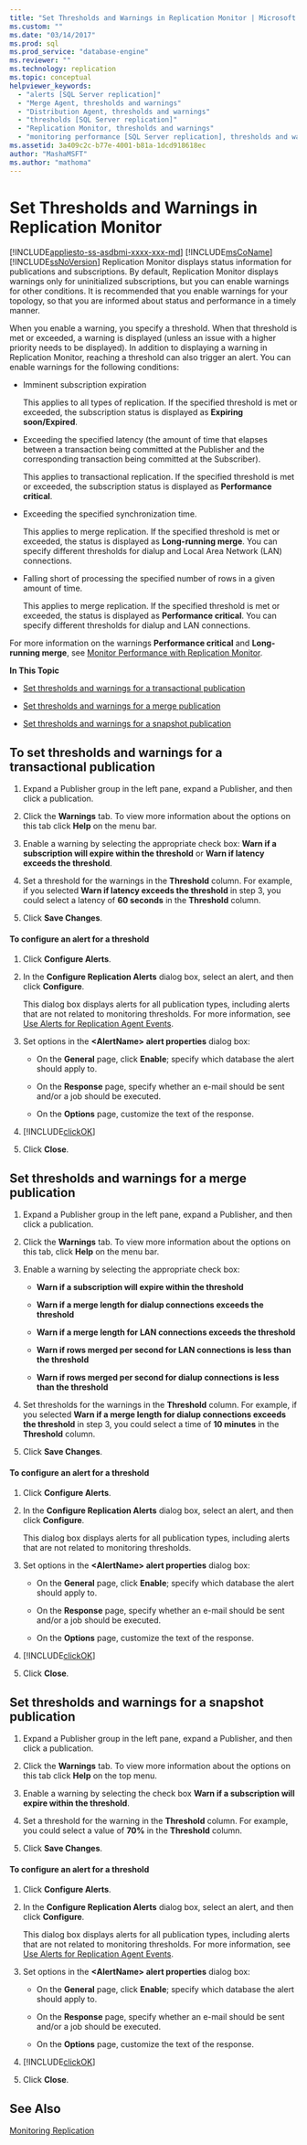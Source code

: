 ```yaml
---
title: "Set Thresholds and Warnings in Replication Monitor | Microsoft Docs"
ms.custom: ""
ms.date: "03/14/2017"
ms.prod: sql
ms.prod_service: "database-engine"
ms.reviewer: ""
ms.technology: replication
ms.topic: conceptual
helpviewer_keywords: 
  - "alerts [SQL Server replication]"
  - "Merge Agent, thresholds and warnings"
  - "Distribution Agent, thresholds and warnings"
  - "thresholds [SQL Server replication]"
  - "Replication Monitor, thresholds and warnings"
  - "monitoring performance [SQL Server replication], thresholds and warnings"
ms.assetid: 3a409c2c-b77e-4001-b81a-1dcd918618ec
author: "MashaMSFT"
ms.author: "mathoma"
---
```

# Set Thresholds and Warnings in Replication Monitor
[!INCLUDE[appliesto-ss-asdbmi-xxxx-xxx-md](../../../includes/appliesto-ss-asdbmi-xxxx-xxx-md.md)]
  [!INCLUDE[msCoName](../../../includes/msconame-md.md)] [!INCLUDE[ssNoVersion](../../../includes/ssnoversion-md.md)] Replication Monitor displays status information for publications and subscriptions. By default, Replication Monitor displays warnings only for uninitialized subscriptions, but you can enable warnings for other conditions. It is recommended that you enable warnings for your topology, so that you are informed about status and performance in a timely manner.  
  
 When you enable a warning, you specify a threshold. When that threshold is met or exceeded, a warning is displayed (unless an issue with a higher priority needs to be displayed). In addition to displaying a warning in Replication Monitor, reaching a threshold can also trigger an alert. You can enable warnings for the following conditions:  
  
-   Imminent subscription expiration  
  
     This applies to all types of replication. If the specified threshold is met or exceeded, the subscription status is displayed as **Expiring soon/Expired**.  
  
-   Exceeding the specified latency (the amount of time that elapses between a transaction being committed at the Publisher and the corresponding transaction being committed at the Subscriber).  
  
     This applies to transactional replication. If the specified threshold is met or exceeded, the subscription status is displayed as **Performance critical**.  
  
-   Exceeding the specified synchronization time.  
  
     This applies to merge replication. If the specified threshold is met or exceeded, the status is displayed as **Long-running merge**. You can specify different thresholds for dialup and Local Area Network (LAN) connections.  
  
-   Falling short of processing the specified number of rows in a given amount of time.  
  
     This applies to merge replication. If the specified threshold is met or exceeded, the status is displayed as **Performance critical**. You can specify different thresholds for dialup and LAN connections.  
  
 For more information on the warnings **Performance critical** and **Long-running merge**, see [Monitor Performance with Replication Monitor](../../../relational-databases/replication/monitor/monitor-performance-with-replication-monitor.md).  
  
 **In This Topic**  
  
-   [Set thresholds and warnings for a transactional publication](#Transactional)  
  
-   [Set thresholds and warnings for a merge publication](#Merge)  
  
-   [Set thresholds and warnings for a snapshot publication](#Snapshot)  
  
##  <a name="Transactional"></a> To set thresholds and warnings for a transactional publication  
  
1.  Expand a Publisher group in the left pane, expand a Publisher, and then click a publication.  
  
2.  Click the **Warnings** tab. To view more information about the options on this tab click **Help** on the menu bar.  
  
3.  Enable a warning by selecting the appropriate check box: **Warn if a subscription will expire within the threshold** or **Warn if latency exceeds the threshold**.  
  
4.  Set a threshold for the warnings in the **Threshold** column. For example, if you selected **Warn if latency exceeds the threshold** in step 3, you could select a latency of **60 seconds** in the **Threshold** column.  
  
5.  Click **Save Changes**.  
  
#### To configure an alert for a threshold  
  
1.  Click **Configure Alerts**.  
  
2.  In the **Configure Replication Alerts** dialog box, select an alert, and then click **Configure**.  
  
     This dialog box displays alerts for all publication types, including alerts that are not related to monitoring thresholds. For more information, see [Use Alerts for Replication Agent Events](../../../relational-databases/replication/agents/use-alerts-for-replication-agent-events.md).  
  
3.  Set options in the **\<AlertName> alert properties** dialog box:  
  
    -   On the **General** page, click **Enable**; specify which database the alert should apply to.  
  
    -   On the **Response** page, specify whether an e-mail should be sent and/or a job should be executed.  
  
    -   On the **Options** page, customize the text of the response.  
  
4.  [!INCLUDE[clickOK](../../../includes/clickok-md.md)]  
  
5.  Click **Close**.  
  
##  <a name="Merge"></a> Set thresholds and warnings for a merge publication  
  
1.  Expand a Publisher group in the left pane, expand a Publisher, and then click a publication.  
  
2.  Click the **Warnings** tab. To view more information about the options on this tab, click **Help** on the menu bar.  
  
3.  Enable a warning by selecting the appropriate check box:  
  
    -   **Warn if a subscription will expire within the threshold**  
  
    -   **Warn if a merge length for dialup connections exceeds the threshold**  
  
    -   **Warn if a merge length for LAN connections exceeds the threshold**  
  
    -   **Warn if rows merged per second for LAN connections is less than the threshold**  
  
    -   **Warn if rows merged per second for dialup connections is less than the threshold**  
  
4.  Set thresholds for the warnings in the **Threshold** column. For example, if you selected **Warn if a merge length for dialup connections exceeds the threshold** in step 3, you could select a time of **10 minutes** in the **Threshold** column.  
  
5.  Click **Save Changes**.  
  
#### To configure an alert for a threshold  
  
1.  Click **Configure Alerts**.  
  
2.  In the **Configure Replication Alerts** dialog box, select an alert, and then click **Configure**.  
  
     This dialog box displays alerts for all publication types, including alerts that are not related to monitoring thresholds.  
  
3.  Set options in the **\<AlertName> alert properties** dialog box:  
  
    -   On the **General** page, click **Enable**; specify which database the alert should apply to.  
  
    -   On the **Response** page, specify whether an e-mail should be sent and/or a job should be executed.  
  
    -   On the **Options** page, customize the text of the response.  
  
4.  [!INCLUDE[clickOK](../../../includes/clickok-md.md)]  
  
5.  Click **Close**.  
  
##  <a name="Snapshot"></a> Set thresholds and warnings for a snapshot publication  
  
1.  Expand a Publisher group in the left pane, expand a Publisher, and then click a publication.  
  
2.  Click the **Warnings** tab. To view more information about the options on this tab click **Help** on the top menu.  
  
3.  Enable a warning by selecting the check box **Warn if a subscription will expire within the threshold**.  
  
4.  Set a threshold for the warning in the **Threshold** column. For example, you could select a value of **70%** in the **Threshold** column.  
  
5.  Click **Save Changes**.  
  
#### To configure an alert for a threshold  
  
1.  Click **Configure Alerts**.  
  
2.  In the **Configure Replication Alerts** dialog box, select an alert, and then click **Configure**.  
  
     This dialog box displays alerts for all publication types, including alerts that are not related to monitoring thresholds. For more information, see [Use Alerts for Replication Agent Events](../../../relational-databases/replication/agents/use-alerts-for-replication-agent-events.md).  
  
3.  Set options in the **\<AlertName> alert properties** dialog box:  
  
    -   On the **General** page, click **Enable**; specify which database the alert should apply to.  
  
    -   On the **Response** page, specify whether an e-mail should be sent and/or a job should be executed.  
  
    -   On the **Options** page, customize the text of the response.  
  
4.  [!INCLUDE[clickOK](../../../includes/clickok-md.md)]  
  
5.  Click **Close**.  
  
## See Also  
 [Monitoring Replication](../../../relational-databases/replication/monitor/monitoring-replication.md)  
  
  
